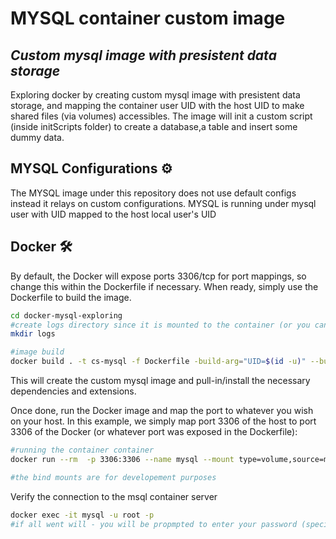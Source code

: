 # MYSQL container custom image

## _Custom mysql image with presistent data storage_

Exploring docker by creating custom mysql image with presistent data storage, and mapping the container user UID with the host UID to make shared files (via volumes) accessibles.
The image will init a custom script (inside initScripts folder) to create a database,a table and insert some dummy data.


## MYSQL Configurations :gear:

The MYSQL image under this repository does not use default configs instead it relays on custom configurations. MYSQL is running under mysql user with UID mapped to the host local user's UID


## Docker :hammer_and_wrench:
By default, the Docker will expose ports 3306/tcp for port mappings, so change this within the
Dockerfile if necessary. When ready, simply use the Dockerfile to
build the image.

```sh
cd docker-mysql-exploring
#create logs directory since it is mounted to the container (or you can use --volume instead of --mount option and the logs folder will be created automatically on the local host)
mkdir logs

#image build
docker build . -t cs-mysql -f Dockerfile -build-arg="UID=$(id -u)" --build-arg="GID=$(id -g)"
```

This will create the custom mysql image and pull-in/install the necessary dependencies and extensions.

Once done, run the Docker image and map the port to whatever you wish on
your host. In this example, we simply map port 3306 of the host to
port 3306 of the Docker (or whatever port was exposed in the Dockerfile):

```sh
#running the container container
docker run --rm  -p 3306:3306 --name mysql --mount type=volume,source=mysql-cs-data,destination=/var/lib/mysql --mount type=bind,source=./configurations,destination=/etc/mysql/conf.d --mount type=bind,source=./logs,destination=/var/log/mysql cs-mysql

#the bind mounts are for developement purposes
```

Verify the connection to the msql container server 

```sh
docker exec -it mysql -u root -p
#if all went will - you will be propmpted to enter your password (specified in the Dockerfile)
```


